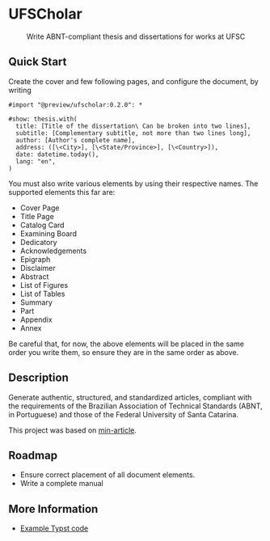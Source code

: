 # UFSCholar

<center>
  Write ABNT-compliant thesis and dissertations for works at UFSC
</center>


## Quick Start

Create the cover and few following pages, and configure the document, by writing

```typst
#import "@preview/ufscholar:0.2.0": *

#show: thesis.with(
  title: [Title of the dissertation\ Can be broken into two lines],
  subtitle: [Complementary subtitle, not more than two lines long],
  author: [Author's complete name],
  address: ([\<City>], [\<State/Province>], [\<Country>]),
  date: datetime.today(),
  lang: "en",
)
```

You must also write various elements by using their respective names. The supported elements this far are:

- Cover Page
- Title Page
- Catalog Card
- Examining Board
- Dedicatory
- Acknowledgements
- Epigraph
- Disclaimer
- Abstract
- List of Figures
- List of Tables
- Summary
- Part
- Appendix
- Annex

Be careful that, for now, the above elements will be placed in the same order you write them, so ensure they are in the same order as above.

## Description

Generate authentic, structured, and standardized articles, compliant with the requirements of the Brazilian Association of Technical Standards (ABNT, in Portuguese) and those of the Federal University of Santa Catarina.

This project was based on [min-article](https://github.com/mayconfmelo/min-article).

## Roadmap

- Ensure correct placement of all document elements.
- Write a complete manual

## More Information

- [Example Typst code](https://github.com/MarkV43/ufscholar/blob/main/template/main.typ)
